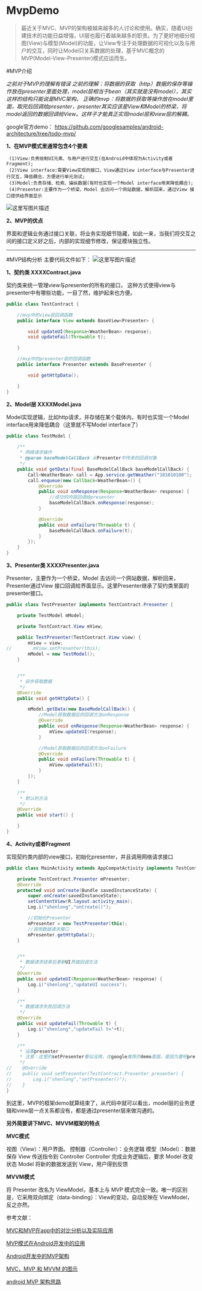 # MvpDemo
>最近关于MVC、MVP的架构被越来越多的人讨论和使用。确实，随着UI创建技术的功能日益增强，UI层也履行着越来越多的职责。为了更好地细分视图(View)与模型(Model)的功能，让View专注于处理数据的可视化以及与用户的交互，同时让Model只关系数据的处理，基于MVC概念的MVP(Model-View-Presenter)模式应运而生。

#MVP介绍

*之前对于MVP的理解有错误 之前的理解：将数据的获取（http）数据的保存等操作放在presenter里面处理，model层相当于bean（其实就是没有model），其实这样的结构只能说是MVC架构。 正确的mvp：将数据的获取等操作放在model里面，取完后回调给presenter，presenter其实应该是View和Model的桥梁，将model返回的数据回调给View。这样子才能真正实现model层和view层的解耦。*

google官方demo：
https://github.com/googlesamples/android-architecture/tree/todo-mvp/

**1、在MVP模式里通常包含4个要素**

     (1)View:负责绘制UI元素、与用户进行交互(在Android中体现为Activity或者Fragment);
     (2)View interface:需要View实现的接口，View通过View interface与Presenter进行交互，降低耦合，方便进行单元测试;
     (3)Model:负责存储、检索、操纵数据(有时也实现一个Model interface用来降低耦合);
     (4)Presenter:主要作为一个桥梁，Model 去访问一个网站数据，解析回来，通过View 接口提供给界面显示
     
![这里写图片描述](http://img.blog.csdn.net/20160114104042668)

**2、MVP的优点**

界面和逻辑业务通过接口关联，将业务实现细节隐藏，如此一来，当我们将交互之间的接口定义好之后，内部的实现细节修改，保证模块独立性。


----------


#MVP结构分析
主要代码文件如下：
![这里写图片描述](http://img.blog.csdn.net/20160721155043764)


**1、契约类 XXXXContract.java**

契约类来统一管理view与presenter的所有的接口， 这种方式使得view与presenter中有哪些功能，一目了然，维护起来也方便。

```java
public class TestContract {

    //mvp中的view层回调函数
    public interface View extends BaseView<Presenter> {

        void updateUI(Response<WeatherBean> response);
        void updateFail(Throwable t);

    }

    //mvp中的presenter层的回调函数
    public interface Presenter extends BasePresenter {

        void getHttpData();

    }
}
```
**2、Model层 XXXXModel.java**

Model实现逻辑，比如http请求，并存储在某个载体内，有时也实现一个Model interface用来降低耦合（这里就不写Model interface了）

```java
public class TestModel {

    /**
     * 网络请求操作
     * @param baseModelCallBack 从Presenter中传来的回调对象
     */
    public void getData(final BaseModelCallBack baseModelCallBack) {
        Call<WeatherBean> call = App.service.getWeather("101010100");
        call.enqueue(new Callback<WeatherBean>() {
            @Override
            public void onResponse(Response<WeatherBean> response) {
                //成功的内容回调给presenter
                baseModelCallBack.onResponse(response);
            }

            @Override
            public void onFailure(Throwable t) {
                baseModelCallBack.onFailure(t);
            }
        });
    }
}
```
**3、Presenter类 XXXXPresenter.java**

Presenter，主要作为一个桥梁，Model 去访问一个网站数据，解析回来，Presenter通过View 接口回调给界面显示。这里Presenter继承了契约类里面的presenter接口。

```java
public class TestPresenter implements TestContract.Presenter {

    private TestModel mModel;

    private TestContract.View mView;

    public TestPresenter(TestContract.View view) {
        mView = view;
//        mView.setPresenter(this);
        mModel = new TestModel();
    }


    /**
     * 异步获取数据
     */
    @Override
    public void getHttpData() {

        mModel.getData(new BaseModelCallBack() {
            //Model获取数据后的回调方法onResponse
            @Override
            public void onResponse(Response<WeatherBean> response) {
                mView.updateUI(response);
            }

            //Model获取数据后的回调方法onFailure
            @Override
            public void onFailure(Throwable t) {
                mView.updateFail(t);
            }
        });
    }

    /**
     * 默认的方法
     */
    @Override
    public void start() {

    }
}
```
**4、Activity或者Fragment**

实现契约类内部的view接口，初始化presenter，并且调用网络请求接口

```java
public class MainActivity extends AppCompatActivity implements TestContract.View{

    private TestContract.Presenter mPresenter;
    @Override
    protected void onCreate(Bundle savedInstanceState) {
        super.onCreate(savedInstanceState);
        setContentView(R.layout.activity_main);
        Log.i("shenlong","onCreate()");

        //初始化Presenter
        mPresenter = new TestPresenter(this);
        //调用数据请求接口
        mPresenter.getHttpData();
    }


    /**
     * 数据请求结束后更新UI界面回调方法
     */
    @Override
    public void updateUI(Response<WeatherBean> response) {
        Log.i("shenlong","updateUI success");
    }

    /**
     * 数据请求失败回调方法
     */
    @Override
    public void updateFail(Throwable t) {
        Log.i("shenlong","updateFail t="+t);
    }

    /**
     * 设置presenter
     * 注意：这里的setPresenter看似没用，在google推荐的demo里面，是因为要吧presenter从activity传过来才加的
     */
//    @Override
//    public void setPresenter(TestContract.Presenter presenter) {
//        Log.i("shenlong","setPresenter()");
//    }
}
```

到这里，MVP的框架demo就算结束了，从代码中就可以看出，model层的业务逻辑和view层一点关系都没有，都是通过presenter层来做沟通的。

**另外简要讲下MVC、MVVM框架的特点**

**MVC模式**

视图（View）：用户界面。
控制器（Controller）：业务逻辑
模型（Model）：数据保存
View 传送指令到 Controller
Controller 完成业务逻辑后，要求 Model 改变状态
Model 将新的数据发送到 View，用户得到反馈

**MVVM模式**

将 Presenter 改名为 ViewModel，基本上与 MVP 模式完全一致。唯一的区别是，它采用双向绑定（data-binding）：View的变动，自动反映在 ViewModel，反之亦然。

参考文献：

[MVC和MVP在app中的对比分析以及实际应用](http://www.jcodecraeer.com/a/anzhuokaifa/androidkaifa/2015/0313/2599.html)

[MVP模式在Android开发中的应用](http://blog.csdn.net/vector_yi/article/details/24719873)

[Android开发中的MVP架构](http://www.jcodecraeer.com/a/anzhuokaifa/androidkaifa/2016/0105/3832.html)

[MVC，MVP 和 MVVM 的图示](http://www.ruanyifeng.com/blog/2015/02/mvcmvp_mvvm.html)

[android MVP 架构思路](http://mp.weixin.qq.com/s?__biz=MzI1MjMyOTU2Ng==&mid=2247483865&idx=1&sn=28d3c2f12138e5db0b0245efb1825d4f#rd)

